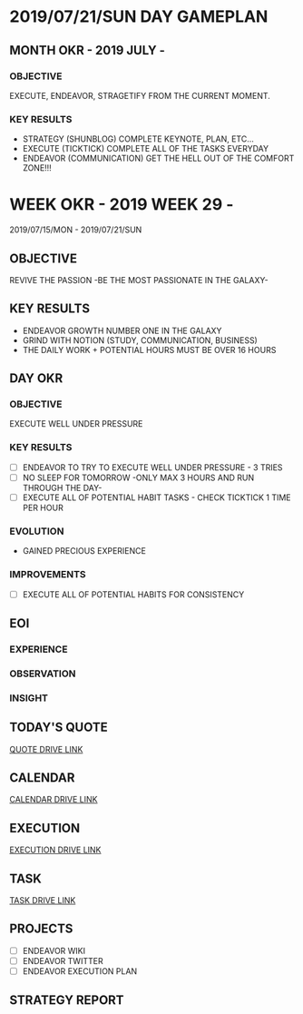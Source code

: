 # 2019/07/21/SUN DAY GAMEPLAN

## MONTH OKR - 2019 JULY -

### OBJECTIVE

EXECUTE, ENDEAVOR, STRAGETIFY FROM THE CURRENT MOMENT.

### KEY RESULTS

- STRATEGY (SHUNBLOG) COMPLETE KEYNOTE, PLAN, ETC...
- EXECUTE (TICKTICK) COMPLETE ALL OF THE TASKS EVERYDAY
- ENDEAVOR (COMMUNICATION) GET THE HELL OUT OF THE COMFORT ZONE!!!

# WEEK OKR - 2019 WEEK 29 -

2019/07/15/MON - 2019/07/21/SUN

## OBJECTIVE

REVIVE THE PASSION -BE THE MOST PASSIONATE IN THE GALAXY-

## KEY RESULTS

- ENDEAVOR GROWTH NUMBER ONE IN THE GALAXY
- GRIND WITH NOTION (STUDY, COMMUNICATION, BUSINESS)
- THE DAILY WORK + POTENTIAL HOURS MUST BE OVER 16 HOURS

## DAY OKR

### OBJECTIVE

EXECUTE WELL UNDER PRESSURE

### KEY RESULTS

- [ ] ENDEAVOR TO TRY TO EXECUTE WELL UNDER PRESSURE - 3 TRIES
- [ ] NO SLEEP FOR TOMORROW -ONLY MAX 3 HOURS AND RUN THROUGH THE DAY-
- [ ] EXECUTE ALL OF POTENTIAL HABIT TASKS - CHECK TICKTICK 1 TIME PER HOUR

### EVOLUTION

- GAINED PRECIOUS EXPERIENCE

### IMPROVEMENTS

- [ ] EXECUTE ALL OF POTENTIAL HABITS FOR CONSISTENCY

## EOI

### EXPERIENCE

### OBSERVATION

### INSIGHT

## TODAY'S QUOTE

[QUOTE DRIVE LINK](https://drive.google.com/open?id=1k-4nwJr5KfP8GwWtCF95xXLOoe-WyVW7)

## CALENDAR

[CALENDAR DRIVE LINK]()

## EXECUTION

[EXECUTION DRIVE LINK](https://drive.google.com/open?id=1nUFC_97On1yc2Gvo3tWCSQ-rK42_PwxnO0aDLirarqA)

## TASK

[TASK DRIVE LINK]()

## PROJECTS

- [ ] ENDEAVOR WIKI
- [ ] ENDEAVOR TWITTER
- [ ] ENDEAVOR EXECUTION PLAN

## STRATEGY REPORT
